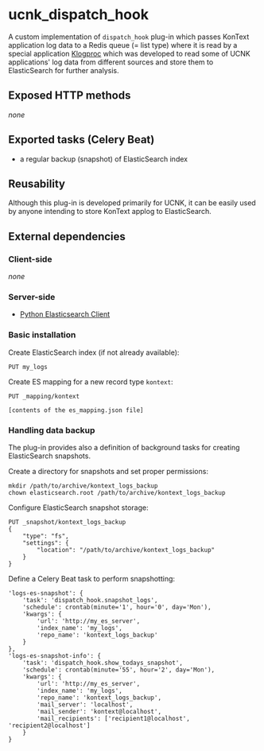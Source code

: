 # ucnk_dispatch_hook

A custom implementation of `dispatch_hook` plug-in which passes KonText
application log data to a Redis queue (= list type) where it is read
by a special application [Klogproc](https://github.com/czcorpus/klogproc)
which was developed to read some of UCNK applications' log data from
different sources and store them to ElasticSearch for further analysis.

## Exposed HTTP methods

*none*

## Exported tasks (Celery Beat)

* a regular backup (snapshot) of ElasticSearch index

## Reusability

Although this plug-in is developed primarily for UCNK, it can be easily
used by anyone intending to store KonText applog to ElasticSearch.

## External dependencies

### Client-side

*none*

### Server-side

* [Python Elasticsearch Client](https://elasticsearch-py.readthedocs.io/en/master/)


### Basic installation

Create ElasticSearch index (if not already available):

```
PUT my_logs
```

Create ES mapping for a new record type `kontext`:

```
PUT _mapping/kontext

[contents of the es_mapping.json file]
```

### Handling data backup

The plug-in provides also a definition of background tasks
for creating ElasticSearch snapshots.

Create a directory for snapshots and set proper permissions:

```
mkdir /path/to/archive/kontext_logs_backup
chown elasticsearch.root /path/to/archive/kontext_logs_backup
```

Configure ElasticSearch snapshot storage:

```
PUT _snapshot/kontext_logs_backup
{
    "type": "fs",
    "settings": {
        "location": "/path/to/archive/kontext_logs_backup"
    }
}
```

Define a Celery Beat task to perform snapshotting:


```
'logs-es-snapshot': {
    'task': 'dispatch_hook.snapshot_logs',
    'schedule': crontab(minute='1', hour='0', day='Mon'),
    'kwargs': {
        'url': 'http://my_es_server',
        'index_name': 'my_logs',
        'repo_name': 'kontext_logs_backup'
    }
},
'logs-es-snapshot-info': {
    'task': 'dispatch_hook.show_todays_snapshot',
    'schedule': crontab(minute='55', hour='2', day='Mon'),
    'kwargs': {
        'url': 'http://my_es_server',
        'index_name': 'my_logs',
        'repo_name': 'kontext_logs_backup',
        'mail_server': 'localhost',
        'mail_sender': 'kontext@localhost',
        'mail_recipients': ['recipient1@localhost', 'recipient2@localhost']
    }
}
```